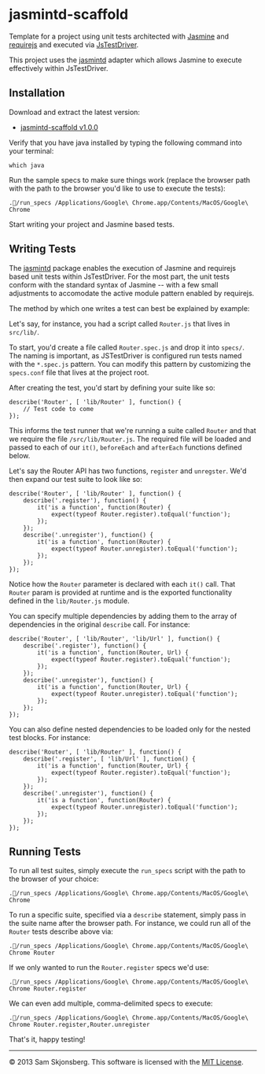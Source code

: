 # jasmintd-scaffold

Template for a project using unit tests architected with [Jasmine](http://pivotal.github.com/jasmine/) and [requirejs](http://requirejs.org/) and executed via [JsTestDriver](http://code.google.com/p/js-test-driver/).

This project uses the [jasmintd](http://github.com/codeviking/jasmintd) adapter which allows Jasmine to execute effectively within JsTestDriver.

## Installation	

Download and extract the latest version:

* [jasmintd-scaffold v1.0.0](https://github.com/codeviking/jasmintd-scaffold/archive/v1.0.0.tar.gz)

Verify that you have java installed by typing the following command into your terminal:

```
which java
```

Run the sample specs to make sure things work (replace the browser path with the path to the browser you'd like to use to execute the tests):

```
./run_specs /Applications/Google\ Chrome.app/Contents/MacOS/Google\ Chrome
```

Start writing your project and Jasmine based tests.


## <a name="writing"></a>Writing Tests

The [jasmintd](https://github.com/codeviking/jasmintd) package enables the execution of Jasmine and requirejs based unit tests within JsTestDriver. For the most part, the unit tests conform with the standard syntax of Jasmine -- with a few small adjustments to accomodate the active module pattern enabled by requirejs.

The method by which one writes a test can best be explained by example:

Let's say, for instance, you had a script called `Router.js` that lives in `src/lib/`.   

To start, you'd create a file called `Router.spec.js` and drop it into `specs/`.  The naming is important, as JSTestDriver is configured run tests named with the `*.spec.js` pattern.  You can modify this pattern by customizing the `specs.conf` file that lives at the project root.

After creating the test, you'd start by defining your suite like so:

```
describe('Router', [ 'lib/Router' ], function() {
	// Test code to come
});
```

This informs the test runner that we're running a suite called `Router` and that we require the file `/src/lib/Router.js`.   The required file will be loaded and passed to each of our `it()`, `beforeEach` and `afterEach` functions defined below.

Let's say the Router API has two functions, `register` and `unregster`.  We'd then expand our test suite to look like so:

```
describe('Router', [ 'lib/Router' ], function() {
	describe('.register'), function() {
		it('is a function', function(Router) {
			expect(typeof Router.register).toEqual('function');
		});
	});
	describe('.unregister'), function() {
		it('is a function', function(Router) {
			expect(typeof Router.unregister).toEqual('function');
		});
	});
});
```

Notice how the `Router` parameter is declared with each `it()` call.  That `Router` param is provided at runtime and is the exported functionality defined in the `lib/Router.js` module.

You can specify multiple dependencies by adding them to the array of dependencies in the original `describe` call.  For instance:

```
describe('Router', [ 'lib/Router', 'lib/Url' ], function() {
	describe('.register'), function() {
		it('is a function', function(Router, Url) {
			expect(typeof Router.register).toEqual('function');
		});
	});
	describe('.unregister'), function() {
		it('is a function', function(Router, Url) {
			expect(typeof Router.unregister).toEqual('function');
		});
	});
});
```

You can also define nested dependencies to be loaded only for the nested test blocks.  For instance:

```
describe('Router', [ 'lib/Router' ], function() {
	describe('.register', [ 'lib/Url' ], function() {
		it('is a function', function(Router, Url) {
			expect(typeof Router.register).toEqual('function');
		});
	});
	describe('.unregister'), function() {
		it('is a function', function(Router) {
			expect(typeof Router.unregister).toEqual('function');
		});
	});
});
```

## Running Tests

To run all test suites, simply execute the `run_specs` script with the path to the browser of your choice:

```
./run_specs /Applications/Google\ Chrome.app/Contents/MacOS/Google\ Chrome
```

To run a specific suite, specified via a `describe` statement, simply pass in the suite name after the browser path.  For instance, we could run all of the `Router` tests describe above via:

```
./run_specs /Applications/Google\ Chrome.app/Contents/MacOS/Google\ Chrome Router
```

If we only wanted to run the `Router.register` specs we'd use:

```
./run_specs /Applications/Google\ Chrome.app/Contents/MacOS/Google\ Chrome Router.register
```

We can even add multiple, comma-delimited specs to execute:

```
./run_specs /Applications/Google\ Chrome.app/Contents/MacOS/Google\ Chrome Router.register,Router.unregister
```

That's it, happy testing!

---

&copy; 2013 Sam Skjonsberg.  This software is licensed with the [MIT License](LICENSE).

